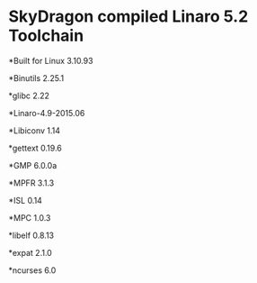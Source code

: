 # SkyDragon compiled Linaro 5.2 Toolchain


*Built for Linux 3.10.93 

*Binutils 2.25.1 

*glibc 2.22 

*Linaro-4.9-2015.06 

*Libiconv 1.14 

*gettext 0.19.6 

*GMP 6.0.0a 

*MPFR 3.1.3 

*ISL 0.14 

*MPC 1.0.3 

*libelf 0.8.13 

*expat 2.1.0 

*ncurses 6.0 